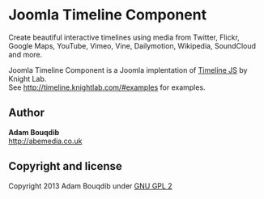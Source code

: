 Joomla Timeline Component
============
Create beautiful interactive timelines using media from Twitter, Flickr, Google Maps, YouTube, Vimeo, Vine, Dailymotion, Wikipedia, SoundCloud and more.

Joomla Timeline Component is a Joomla implentation of [Timeline JS](http://timeline.knightlab.com/) by Knight Lab.  
See http://timeline.knightlab.com/#examples for examples.

## Author

**Adam Bouqdib**  
<http://abemedia.co.uk>

## Copyright and license

Copyright 2013 Adam Bouqdib under [GNU GPL 2](https://github.com/donJoomla/jforms/blob/master/LICENSE)
